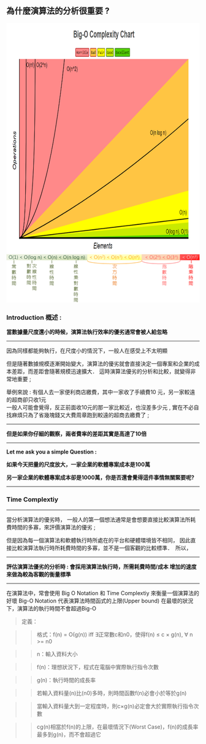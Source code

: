 




## 為什麼演算法的分析很重要 ?

<img src='https://github.com/Wei-Tsung/Core-Concepts-Visualization/blob/master/big%20o%20notation%20%E6%BC%94%E7%AE%97%E6%B3%95%20%E5%89%AA%E8%A3%81.png' width= 800 height= 600>


<img src='https://github.com/Wei-Tsung/Core-Concepts-Visualization/blob/master/BigOTime.png' width = 800>

### Introduction 概述 :
<strong>當數據量尺度還小的時候，演算法執行效率的優劣通常會被人給忽略</strong>

---

因為同樣都能夠執行，在尺度小的情況下，一般人在感受上不太明顯

但是隨著數據規模逐漸開始變大，演算法的優劣就會直接決定一個專案和企業的成本差距，而差距會隨著規模迅速擴大．
這時演算法優劣的分析和比較，就變得非常地重要 ;


舉例來說 : 有個人去一家便利商店繳費，其中一家收了手續費10 元，另一家較遠的超商卻只收1元  
一般人可能會覺得，反正前面收10元的那一家比較近，也沒差多少元 , 
實在不必自找麻煩只為了省幾塊錢又大費周章跑到較遠的超商去繳費了 ;
 

---

<strong>但是如果你仔細的觀察，兩者費率的差距其實是高達了10倍</strong> 
 
---

<strong>Let me ask you a simple Question : </strong>

<strong>如果今天把量的尺度放大，一家企業的軟體專案成本是100萬   

另一家企業的軟體專案成本卻是1000萬，你是否還會覺得這件事情無關緊要呢?</strong>

---

### Time Complextiy
---

當分析演算法的優劣時，
一般人的第一個想法通常是會想要直接比較演算法所耗費時間的多寡，來評價演算法的優劣 ;

但是因為每一個演算法和軟體執行時所處在的平台和硬體環境皆不相同，
因此直接比較演算法執行時所耗費時間的多寡，並不是一個客觀的比較標準．　所以，

---


<strong>評估演算法優劣的分析時 : 會採用演算法執行時，所需耗費時間/成本 增加的速度來做為較為客觀的衡量標準</strong> 

---


在演算法中，常會使用 Big O Notation 和 Time Complextiy 來衡量一個演算法的好壞
Big-Ο Notation 代表演算法時間函式的上限(Upper bound)
在最壞的狀況下，演算法的執行時間不會超過Big-Ο
> 定義：

>> 格式：f(n) = Ο(g(n)) iff ∃正常數c和n0，使得f(n) ≤ c × g(n), ∀ n >= n0

>>  n：輸入資料大小

>>  f(n)：理想狀況下，程式在電腦中實際執行指令次數

>> g(n)：執行時間的成長率

>> 若輸入資料量(n)比(n0)多時，則時間函數f(n)必會小於等於g(n)

>> 當輸入資料量大到一定程度時，則c×g(n)必定會大於實際執行指令次數

>> cg(n)相當於f(n)的上限，在最壞情況下(Worst Case)，f(n)的成長率最多到g(n)，而不會超過它

